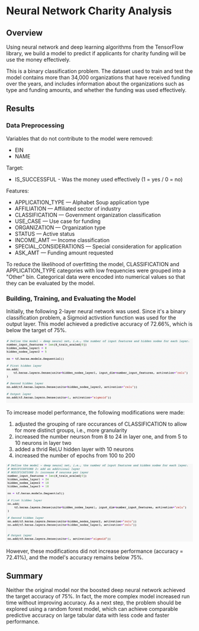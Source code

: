 # Neural Network Charity Analysis

## Overview

Using neural network and deep learning algorithms from the TensorFlow library, we build a model to predict if applicants for charity funding will be use the money effectively. 

This is a binary classification problem. The dataset used to train and test the model contains more than 34,000 organizations that have received funding over the years, and includes information about the organizations such as type and funding amounts, and whether the funding was used effectively.


## Results

### Data Preprocessing

Variables that do not contribute to the model were removed:
- EIN
- NAME

Target:
- IS_SUCCESSFUL - Was the money used effectively (1 = yes / 0 = no)

Features:
- APPLICATION_TYPE — Alphabet Soup application type
- AFFILIATION — Affiliated sector of industry
- CLASSIFICATION — Government organization classification
- USE_CASE — Use case for funding
- ORGANIZATION — Organization type
- STATUS — Active status
- INCOME_AMT — Income classification
- SPECIAL_CONSIDERATIONS — Special consideration for application
- ASK_AMT — Funding amount requested                

To reduce the likelihood of overfitting the model, CLASSIFICATION and APPLICATION_TYPE categories with low frequencies were grouped into a "Other" bin. Categorical data were encoded into numerical values so that they can be evaluated by the model.

### Building, Training, and Evaluating the Model

Initially, the following 2-layer neural network was used. Since it's a binary classification problem, a Sigmoid activstion function was used for the output layer. This model achieved a predictive accuracy of 72.66%, which is below the target of 75%.

![nn_model](nn_model.png)

To imcrease model performance, the following modifications were made:
1. adjusted the grouping of rare occurances of CLASSIFICATION to allow for more distinct groups, i.e., more granularity
2. increased the number neurson from 8 to 24 in layer one, and from 5 to 10 neurons in layer two
3. added a thrid ReLU hidden layer with 10 neurons
4. increased the number of epochs from 100 to 200

![nn_model_optimized](nn_model_optimized.png)

However, these modifications did not increase performance (accuracy = 72.41%), and the model's accuracy remains below 75%.


## Summary

Neither the original model nor the boosted deep neural network achieved the target accuracy of 75%. In fact, the more complex model increased run time without improving accuracy. As a next step, the problem should be explored using a random forest model, which can achieve comparable predictive accuracy on large tabular data with less code and faster performance.




